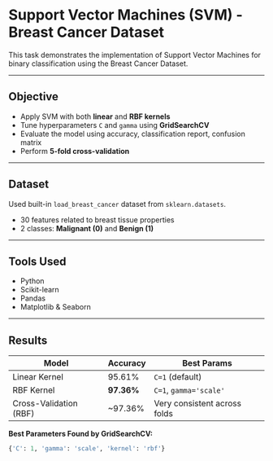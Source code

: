 # Support Vector Machines (SVM) - Breast Cancer Dataset

This task demonstrates the implementation of Support Vector Machines for binary classification using the Breast Cancer Dataset.

---

## Objective

- Apply SVM with both **linear** and **RBF kernels**
- Tune hyperparameters `C` and `gamma` using **GridSearchCV**
- Evaluate the model using accuracy, classification report, confusion matrix
- Perform **5-fold cross-validation**

---

## Dataset

Used built-in `load_breast_cancer` dataset from `sklearn.datasets`.

- 30 features related to breast tissue properties
- 2 classes: **Malignant (0)** and **Benign (1)**

---

## Tools Used

- Python
- Scikit-learn
- Pandas
- Matplotlib & Seaborn

---

## Results

| Model           | Accuracy | Best Params            |
|----------------|----------|------------------------|
| Linear Kernel   | 95.61%   | `C=1` (default)         |
| RBF Kernel      | **97.36%** | `C=1`, `gamma='scale'`  |
| Cross-Validation (RBF) | ~97.36% | Very consistent across folds |

**Best Parameters Found by GridSearchCV:**
```python
{'C': 1, 'gamma': 'scale', 'kernel': 'rbf'}
